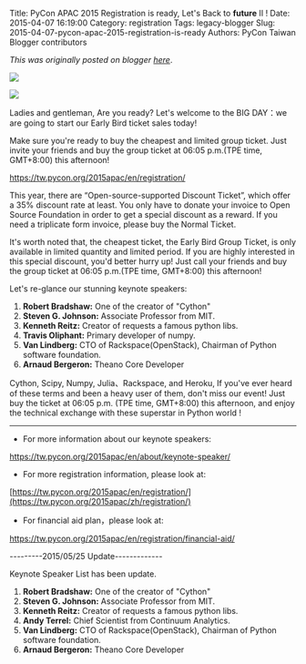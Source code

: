 Title: PyCon APAC 2015 Registration is ready, Let's Back to __future__ II !
Date: 2015-04-07 16:19:00
Category: registration
Tags: legacy-blogger
Slug: 2015-04-07-pycon-apac-2015-registration-is-ready
Authors: PyCon Taiwan Blogger contributors

*This was originally posted on blogger [here](https://pycontw.blogspot.com/2015/04/pycon-apac-2015-registration-is-ready.html)*.

<!--more-->

[![](http://3.bp.blogspot.com/-bDvr1fjQ1bM/VQ2FCKwXvkI/AAAAAAAAG2Y/UqtPFrEljqM/s1600/logo.png)](http://3.bp.blogspot.com/-bDvr1fjQ1bM/VQ2FCKwXvkI/AAAAAAAAG2Y/UqtPFrEljqM/s1600/logo.png)

[![](http://4.bp.blogspot.com/-0II_PK4Ug7Y/VQ2FCBSqmBI/AAAAAAAAG2c/2Ja53vIfuuE/s1600/car.png)](http://4.bp.blogspot.com/-0II_PK4Ug7Y/VQ2FCBSqmBI/AAAAAAAAG2c/2Ja53vIfuuE/s1600/car.png)

Ladies and gentleman, Are you ready? Let's welcome to the BIG DAY：we are going to start our Early Bird ticket sales today!

Make sure you're ready to buy the cheapest and limited group ticket. Just invite your friends and buy the group ticket at 06:05 p.m.(TPE time, GMT+8:00) this afternoon!

<https://tw.pycon.org/2015apac/en/registration/>

This year, there are “Open-source-supported Discount Ticket”, which offer a 35% discount rate at least. You only have to donate your invoice to Open Source Foundation in order to get a special discount as a reward. If you need a triplicate form invoice, please buy the Normal Ticket.

It's worth noted that, the cheapest ticket, the Early Bird Group Ticket, is only available in limited quantity and limited period. If you are highly interested in this special discount, you'd better hurry up! Just call your friends and buy the group ticket at 06:05 p.m.(TPE time, GMT+8:00) this afternoon!

Let's re-glance our stunning keynote speakers:

1. **Robert Bradshaw:** One of the creator of "Cython"
2. **Steven G. Johnson:** Associate Professor from MIT.
3. **Kenneth Reitz:** Creator of requests a famous python libs.
4. **Travis Oliphant:** Primary developer of numpy.
5. **Van Lindberg:** CTO of Rackspace(OpenStack), Chairman of Python software foundation.
6. **Arnaud Bergeron:** Theano Core Developer


Cython, Scipy, Numpy, Julia、Rackspace, and Heroku, If you've ever heard of these terms and been a heavy user of them, don't miss our event! Just buy the ticket at 06:05 p.m. (TPE time, GMT+8:00) this afternoon, and enjoy the technical exchange with these superstar in Python world !

----

* For more information about our keynote speakers:

<https://tw.pycon.org/2015apac/en/about/keynote-speaker/>

* For more registration information, please look at:

[https://tw.pycon.org/2015apac/en/registration/](https://tw.pycon.org/2015apac/zh/registration/)

* For financial aid plan，please look at:

<https://tw.pycon.org/2015apac/en/registration/financial-aid/>


---------2015/05/25 Update-------------

Keynote Speaker List has been update.  

1. **Robert Bradshaw:** One of the creator of "Cython"
2. **Steven G. Johnson:** Associate Professor from MIT.
3. **Kenneth Reitz:** Creator of requests a famous python libs.
4. **Andy Terrel:** Chief Scientist from Continuum Analytics.
5. **Van Lindberg:** CTO of Rackspace(OpenStack), Chairman of Python software foundation.
6. **Arnaud Bergeron:** Theano Core Developer
